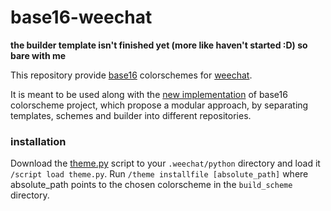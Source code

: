 # base16-weechat

**the builder template isn't finished yet (more like haven't started :D) so bare with me**

This repository provide [base16][1] colorschemes for [weechat][2].

It is meant to be used along with the [new implementation][3] of base16 colorscheme
project, which propose a modular approach, by separating templates, schemes and
builder into different repositories.

### installation
Download the [theme.py][4] script to your `.weechat/python` directory and load it `/script load theme.py`.
Run `/theme installfile [absolute_path]` where absolute_path points to the chosen colorscheme in the `build_scheme` directory.

[1]: https://chriskempson.github.io/base16/
[2]: https://weechat.org/
[3]: https://github.com/chriskempson/base16A
[4]: https://weechat.org/files/temp/theme/theme.py
